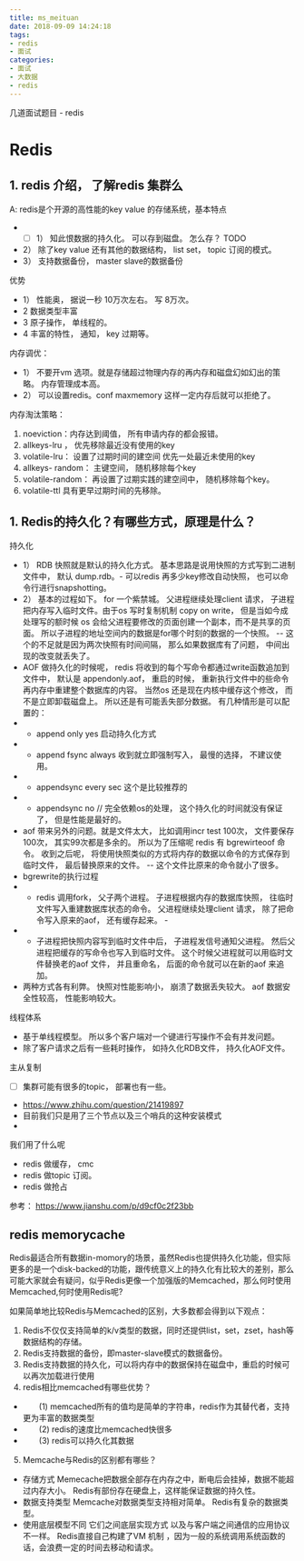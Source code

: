 ```yaml
---
title: ms_meituan
date: 2018-09-09 14:24:18
tags:
- redis
- 面试
categories: 
- 面试
- 大数据
- redis
---
```


几道面试题目 - redis

<!-- more -->

# Redis
## 1. redis 介绍， 了解redis 集群么

A: redis是个开源的高性能的key value 的存储系统，基本特点
- - [ ] 1） 知此恨数据的持久化。 可以存到磁盘。 怎么存？ TODO
- 2） 除了key value 还有其他的数据结构， list set， topic 订阅的模式。 
- 3） 支持数据备份， master slave的数据备份 

优势 
- 1） 性能奥， 据说一秒 10万次左右。 写 8万次。 
- 2 数据类型丰富
- 3 原子操作， 单线程的。 
- 4 丰富的特性， 通知， key 过期等。 

内存调优： 
- 1） 不要开vm 选项。就是存储超过物理内存的再内存和磁盘幻如幻出的策略。 内存管理成本高。 
- 2） 可以设置redis。conf  maxmemory 这样一定内存后就可以拒绝了。 


内存淘汰策略：
1. noeviction：内存达到阈值， 所有申请内存的都会报错。 
1. allkeys-lru ， 优先移除最近没有使用的key
1. volatile-lru： 设置了过期时间的建空间 优先一处最近未使用的key
1. allkeys- random： 主键空间， 随机移除每个key
1. volatile-random： 再设置了过期实践的建空间中， 随机移除每个key。 
1. volatile-ttl 具有更早过期时间的先移除。 

## 1. Redis的持久化？有哪些方式，原理是什么？

持久化
- 1） RDB 快照就是默认的持久化方式。 基本思路是说用快照的方式写到二进制文件中， 默认 dump.rdb。- 可以redis 再多少key修改自动快照， 也可以命令行进行snapshotting。 
- 2） 基本的过程如下。 for 一个紫禁城。 父进程继续处理client 请求， 子进程把内存写入临时文件。由于os 写时复制机制 copy on write， 但是当如今成处理写的额时候 os 会给父进程要修改的页面创建一个副本，而不是共享的页面。 所以子进程的地址空间内的数据是for哪个时刻的数据的一个快照。 
-- 这个的不足就是因为两次快照有时间间隔， 那么如果数据库有了问题， 中间出现的改变就丢失了。 
- AOF 做持久化的时候呢， redis 将收到的每个写命令都通过write函数追加到文件中， 默认是 appendonly.aof， 重启的时候， 重新执行文件中的些命令再内存中重建整个数据库的内容。 当然os 还是现在内核中缓存这个修改， 而不是立即卸载磁盘上。 所以还是有可能丢失部分数据。 有几种情形是可以配置的： 
-  -  append only yes  启动持久化方式
-  - append fsync always 收到就立即强制写入， 最慢的选择， 不建议使用。 
-  - appendsync every sec 这个是比较推荐的
-  - appendsync no // 完全依赖os的处理， 这个持久化的时间就没有保证了， 但是性能是最好的。 
-  aof 带来另外的问题。就是文件太大， 比如调用incr test 100次， 文件要保存100次， 其实99次都是多余的。 所以为了压缩呢 redis 有 bgrewirteoof 命令。 收到之后呢， 将使用快照类似的方式将内存的数据以命令的方式保存到临时文件， 最后替换原来的文件。 -- 这个文件比原来的命令就小了很多。 
-  bgrewrite的执行过程
-  - redis 调用fork， 父子两个进程。 子进程根据内存的数据库快照， 往临时文件写入重建数据库状态的命令。 父进程继续处理client 请求， 除了把命令写入原来的aof， 还有缓存起来。 - 
-  - 子进程把快照内容写到临时文件中后， 子进程发信号通知父进程。 然后父进程把缓存的写命令也写入到临时文件。 这个时候父进程就可以用临时文件替换老的aof 文件， 并且重命名， 后面的命令就可以在新的aof 来追加。 
-  两种方式各有利弊。 快照对性能影响小， 崩溃了数据丢失较大。 aof 数据安全性较高， 性能影响较大。 

线程体系
- 基于单线程模型。 所以多个客户端对一个键进行写操作不会有并发问题。
- 除了客户请求之后有一些耗时操作， 如持久化RDB文件， 持久化AOF文件。 

主从复制
- [ ] 集群可能有很多的topic， 部署也有一些。  
- https://www.zhihu.com/question/21419897
- 目前我们只是用了三个节点以及三个哨兵的这种安装模式
- 
我们用了什么呢
- redis 做缓存， cmc 
- redis 做topic 订阅。 
- redis 做抢占


参考： https://www.jianshu.com/p/d9cf0c2f23bb

## redis memorycache

Redis最适合所有数据in-momory的场景，虽然Redis也提供持久化功能，但实际更多的是一个disk-backed的功能，跟传统意义上的持久化有比较大的差别，那么可能大家就会有疑问，似乎Redis更像一个加强版的Memcached，那么何时使用Memcached,何时使用Redis呢?

如果简单地比较Redis与Memcached的区别，大多数都会得到以下观点：
1. Redis不仅仅支持简单的k/v类型的数据，同时还提供list，set，zset，hash等数据结构的存储。
2. Redis支持数据的备份，即master-slave模式的数据备份。
3. Redis支持数据的持久化，可以将内存中的数据保持在磁盘中，重启的时候可以再次加载进行使用
4. redis相比memcached有哪些优势？ 　　
- 　　(1) memcached所有的值均是简单的字符串，redis作为其替代者，支持更为丰富的数据类型
- 　　(2) redis的速度比memcached快很多 
- 　　(3) redis可以持久化其数据
5. Memcache与Redis的区别都有哪些？    
- 存储方式 Memecache把数据全部存在内存之中，断电后会挂掉，数据不能超过内存大小。 Redis有部份存在硬盘上，这样能保证数据的持久性。
- 数据支持类型 Memcache对数据类型支持相对简单。 Redis有复杂的数据类型。
- 使用底层模型不同 它们之间底层实现方式 以及与客户端之间通信的应用协议不一样。 Redis直接自己构建了VM 机制 ，因为一般的系统调用系统函数的话，会浪费一定的时间去移动和请求。


